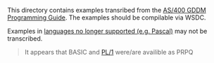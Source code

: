 This directory contains examples transribed from the [AS/400 GDDM Programming Guide](https://public.dhe.ibm.com/systems/power/docs/systemi/v6r1/en_US/sc410536.pdf?view=kc&origURL=ssw_ibm_i_61/books_web/sc410536.pdf). The examples should be compilable via WSDC.

Examples in [languages no longer supported (e.g. Pascal)](https://www.ibm.com/support/knowledgecenter/en/ssw_ibm_i_73/rzarh/cpprog09.htm) may not be transcribed.

> It appears that BASIC and [PL/1](https://www-01.ibm.com/common/ssi/cgi-bin/ssialias?infotype=DD&subtype=RP&htmlfid=ENUSP10144) were/are availible as PRPQ